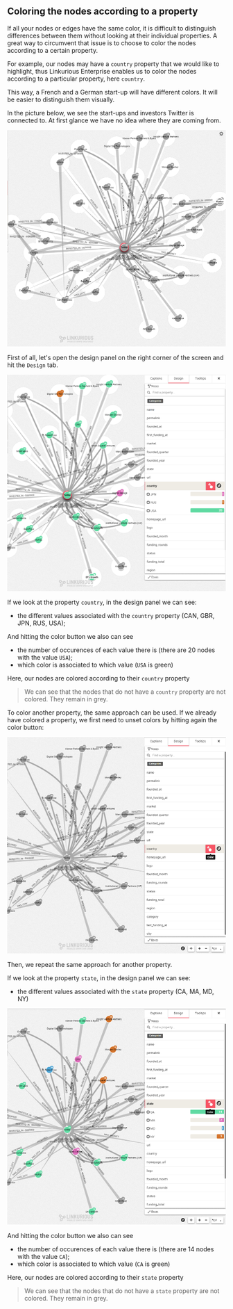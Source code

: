 ## Coloring the nodes according to a property

If all your nodes or edges have the same color, it is difficult to distinguish differences between them without looking at their individual properties. A great way to circumvent that issue is to choose to color the nodes according to a certain property.

For example, our nodes may have a ```country``` property that we would like to highlight, thus Linkurious Enterprise enables us to color the nodes according to a particular property, here ```country```.

This way, a French and a German start-up will have different colors. It will be easier to distinguish them visually.

In the picture below, we see the start-ups and investors Twitter is connected to. At first glance we have no idea where they are coming from.

![](SinColor.png)

First of all, let's open the design panel on the right corner of the screen and hit the ```Design``` tab.

![](Colors.png)

If we look at the property ```country```, in the design panel we can see:
* the different values associated with the ```country``` property (CAN, GBR, JPN, RUS, USA);

And hitting the color button we also can see

* the number of occurences of each value there is (there are 20 nodes with the value ```USA```);
* which color is associated to which value (```USA``` is green)

Here, our nodes are colored according to their ```country``` property

> We can see that the nodes that do not have a ```country``` property are not colored. They remain in grey.

To color another property, the same approach can be used. 
If we already have colored a property, we first need to unset colors by hitting again the color button:

![](Unset.png)

Then, we repeat the same approach for another property. 

If we look at the property ```state```, in the design panel we can see:
* the different values associated with the ```state``` property (CA, MA, MD, NY)

![](Colors2.png)

And hitting the color button we also can see

* the number of occurences of each value there is (there are 14 nodes with the value ```CA```);
* which color is associated to which value (```CA``` is green)

Here, our nodes are colored according to their ```state``` property

> We can see that the nodes that do not have a ```state``` property are not colored. They remain in grey.